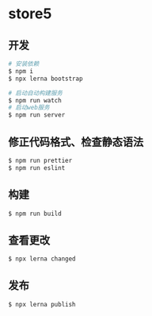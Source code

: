# store5

## 开发

```bash
# 安装依赖
$ npm i
$ npx lerna bootstrap

# 启动自动构建服务
$ npm run watch
# 启动web服务
$ npm run server
```

## 修正代码格式、检查静态语法

```bash
$ npm run prettier
$ npm run eslint
```

## 构建

```bash
$ npm run build
```

## 查看更改

```bash
$ npx lerna changed
```

## 发布

```bash
$ npx lerna publish
```
